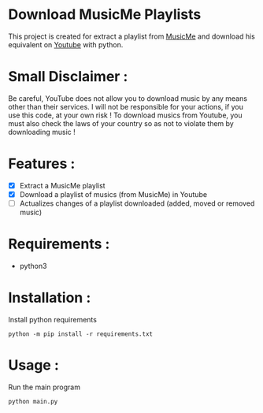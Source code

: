 # Download MusicMe Playlists
This project is created for extract a playlist from [MusicMe](https://www.musicme.com/) and download his equivalent on [Youtube](https://www.youtube.com/) with python.

# Small Disclaimer :
Be careful, YouTube does not allow you to download music by any means other than their services. I will not be responsible for your actions, if you use this code, at your own risk ! To download musics from Youtube, you must also check the laws of your country so as not to violate them by downloading music !

# Features :
- [x] Extract a MusicMe playlist
- [x] Download a playlist of musics (from MusicMe) in Youtube
- [ ] Actualizes changes of a playlist downloaded (added, moved or removed music)

# Requirements :
- python3

# Installation :
Install python requirements
``` shell
python -m pip install -r requirements.txt
```

# Usage :
Run the main program
``` shell
python main.py
```

